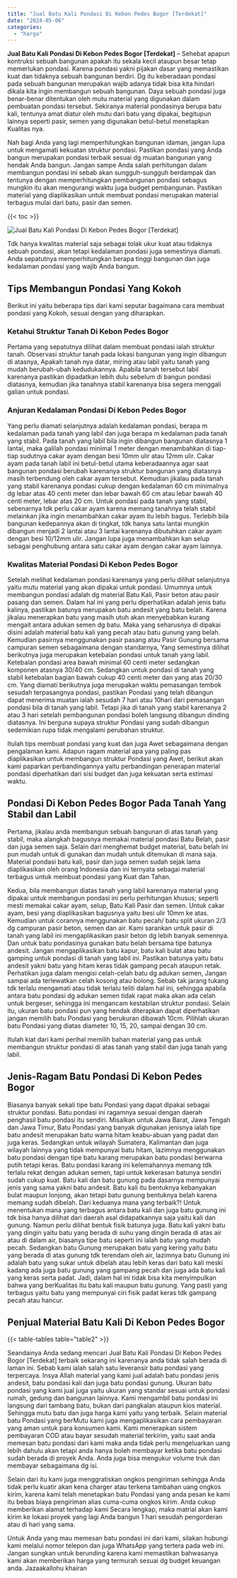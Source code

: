 ```yaml
---
title: "Jual Batu Kali Pondasi Di Kebon Pedes Bogor [Terdekat]"
date: "2024-05-06"
categories: 
  - "harga"
---
```


**Jual Batu Kali Pondasi Di Kebon Pedes Bogor \[Terdekat\]** – Sehebat apapun kontruksi sebuah bangunan apakah itu sekala kecil ataupun besar tetap memerlukan pondasi. Karena pondasi yakni pijakan dasar yang memastikan kuat dan tidaknya sebuah bangunan berdiri. Dg itu keberadaan pondasi pada sebuah bangunan merupakan wajib adanya tidak bisa kita hindari dikala kita ingin membangun sebuah bangunan. Daya sebuah pondasi juga benar-benar ditentukan oleh mutu material yang digunakan dalam pembuatan pondasi tersebut. Sekiranya material pondasinya berupa batu kali, tentunya amat diatur oleh mutu dari batu yang dipakai, begitupun lainnya seperti pasir, semen yang digunakan betul-betul menetapkan Kualitas nya.

Nah bagi Anda yang lagi memperhitungkan bangunan idaman, jangan lupa untuk mengamati kekuatan struktur pondasi. Pastikan pondasi yang Anda bangun merupakan pondasi terbaik sesuai dg muatan bangunan yang hendak Anda bangun. Jangan sampe Anda salah perhitungan dalam membangun pondasi ini sebab akan sungguh-sungguh berdampak dan tentunya dengan memperhitungkan pembangunan pondasi sebagus mungkin itu akan mengurangi waktu juga budget pembangunan. Pastikan material yang diaplikasikan untuk membuat pondasi merupakan material terbagus mulai dari batu, pasir dan semen.

{{< toc >}}

![Jual Batu Kali Pondasi Di Kebon Pedes Bogor [Terdekat]](/images/jual-batu-kali-28.png)

Tdk hanya kwalitas material saja sebagai tolak ukur kuat atau tidaknya sebuah pondasi, akan tetapi kedalaman pondasi juga semestinya diamati. Anda sepatutnya memperhitungkan berapa tinggi bangunan dan juga kedalaman pondasi yang wajib Anda bangun.

## Tips Membangun Pondasi Yang Kokoh

Berikut ini yaitu beberapa tips dari kami seputar bagaimana cara membuat pondasi yang Kokoh, sesuai dengan yang diharapkan.

### Ketahui Struktur Tanah Di Kebon Pedes Bogor

Pertama yang sepatutnya dilihat dalam membuat pondasi ialah struktur tanah. Observasi struktur tanah pada lokasi bangunan yang ingin dibangun di atasnya, Apakah tanah nya datar, miring atau labil yaitu tanah yang mudah berubah-ubah kedudukannya. Apabila tanah tersebut labil karenanya pastikan dipadatkan lebih dulu sebelum di bangun pondasi diatasnya, kemudian jika tanahnya stabil karenanya bisa segera menggali galian untuk pondasi.

### Anjuran Kedalaman Pondasi Di Kebon Pedes Bogor

Yang perlu diamati selanjutnya adalah kedalaman pondasi, berapa m kedalaman pada tanah yang labil dan juga berapa m kedalaman pada tanah yang stabil. Pada tanah yang labil bila ingin dibangun bangunan diatasnya 1 lantai, maka galilah pondasi minimal 1 meter dengan menambahkan di tiap-tiap sudutnya cakar ayam dengan besi 10mm ulir atau 12mm ulir. Cakar ayam pada tanah labil ini betul-betul utama keberadaannya agar saat bangunan pondasi berubah karenanya struktur bangunan yang diatasnya masih terbendung oleh cakar ayam tersebut. Kemudian jikalau pada tanah yang stabil karenanya pondasi cukup dengan kedalaman 60 cm minimalnya dg lebar atas 40 centi meter dan lebar bawah 60 cm atau lebar bawah 40 centi meter, lebar atas 20 cm. Untuk pondasi pada tanah yang stabil, sebenarnya tdk perlu cakar ayam karena memang tanahnya telah stabil melainkan jika ingin menambahkan cakar ayam itu lebih bagus. Terlebih bila bangunan kedepannya akan di tingkat, tdk hanya satu lantai mungkin dibangun menjadi 2 lantai atau 3 lantai karenanya dibutuhkan cakar ayam dengan besi 10/12mm ulir. Jangan lupa juga menambahkan kan selup sebagai penghubung antara satu cakar ayam dengan cakar ayam lainnya.

### Kwalitas Material Pondasi Di Kebon Pedes Bogor

Setelah melihat kedalaman pondasi karenanya yang perlu dilihat selanjutnya yaitu mutu material yang akan dipakai untuk pondasi. Umumnya untuk membangun pondasi adalah dg material Batu Kali, Pasir beton atau pasir pasang dan semen. Dalam hal ini yang perlu diperhatikan adalah jenis batu kalinya, pastikan batunya merupakan batu andesit yang batu belah. Karena jikalau menerapkan batu yang masih utuh akan menyebabkan kurang mengait antara adukan semen dg batu. Maka yang seharusnya di dipakai disini adalah material batu kali yang pecah atau batu gunung yang belah. Kemudian pasirnya menggunakan pasir pasang atau Pasir Gunung bersama campuran semen sebagaimana dengan standarnya, Yang semestinya dilihat berikutnya juga merupakan ketebalan pondasi untuk tanah yang labil. Ketebalan pondasi area bawah minimal 60 centi meter sedangkan komponen atasnya 30/40 cm. Sedangkan untuk pondasi di tanah yang stabil ketebalan bagian bawah cukup 40 centi meter dan yang atas 20/30 cm. Yang diamati berikutnya juga merupakan waktu pemasangan tembok sesudah terpasangnya pondasi, pastikan Pondasi yang telah dibangun dapat menerima muatan ialah sesudah 7 hari atau 10hari dari pemasangan pondasi bila di tanah yang labil. Tetapi jika di tanah yang stabil karenanya 2 atau 3 hari setelah pembangunan pondasi boleh langsung dibangun dinding diatasnya. Ini berguna supaya struktur Pondasi yang sudah dibangun sedemikian rupa tidak mengalami perubahan struktur.

Itulah tips membuat pondasi yang kuat dan juga Awet sebagaimana dengan pengalaman kami. Adapun ragam material apa yang paling pas diaplikasikan untuk membangun struktur Pondasi yang Awet, berikut akan kami paparkan perbandingannya yaitu perbandingan penerapan material pondasi diperhatikan dari sisi budget dan juga kekuatan serta estimasi waktu.

## Pondasi Di Kebon Pedes Bogor Pada Tanah Yang Stabil dan Labil

Pertama, jikalau anda membangun sebuah bangunan di atas tanah yang stabil, maka alangkah bagusnya memakai material pondasi Batu Belah, pasir dan juga semen saja. Selain dari menghemat budget material, batu belah ini pun mudah untuk di gunakan dan mudah untuk ditemukan di mana saja. Material pondasi batu kali, pasir dan juga semen sudah sejak lama diaplikasikan oleh orang Indonesia dan ini ternyata sebagai material terbagus untuk membuat pondasi yang Kuat dan Tahan.

Kedua, bila membangun diatas tanah yang labil karenanya material yang dipakai untuk membangun pondasi ini perlu perhitungan khusus; seperti mesti memakai cakar ayam, selup, Batu Kali Pasir dan semen. Untuk cakar ayam, besi yang diaplikasikan bagusnya yaitu besi ulir 10mm ke atas. Kemudian untuk corannya menggunakan batu pecah/ batu split ukuran 2/3 dg campuran pasir beton, semen dan air. Kami sarankan untuk pasir di tanah yang labil ini mengaplikasikan pasir beton dg lebih banyak semennya. Dan untuk batu pondasinya gunakan batu belah bersama tipe batunya andesit. Jangan mengaplikasikan batu kapur, batu kali bulat atau batu gamping untuk pondasi di tanah yang labil ini. Pastikan batunya yaitu batu andesit yakni batu yang hitam keras tidak gampang pecah ataupun retak. Perhatikan juga dalam mengisi celah-celah batu dg adukan semen, Jangan sampai ada terlewatkan celah kosong atau bolong. Sebab tak jarang tukang tdk terlalu mengamati atau tidak terlalu teliti dalam hal ini, sehingga apabila antara batu pondasi dg adukan semen tidak rapat maka akan ada celah untuk bergeser, sehingga ini mengancam kestabilan struktur pondasi. Selain itu, ukuran batu pondasi pun yang hendak diterapkan dapat diperhatikan jangan memilih batu Pondasi yang berukuran dibawah 10cm. Pilihlah ukuran batu Pondasi yang diatas diameter 10, 15, 20, sampai dengan 30 cm.

Itulah kiat dari kami perihal memilih bahan material yang pas untuk membangun struktur pondasi di atas tanah yang stabil dan juga tanah yang labil.

## Jenis-Ragam Batu Pondasi Di Kebon Pedes Bogor

Biasanya banyak sekali tipe batu Pondasi yang dapat dipakai sebagai struktur pondasi. Batu pondasi ini ragamnya sesuai dengan daerah penghasil batu pondasi itu sendiri. Misalkan untuk Jawa Barat, Jawa Tengah dan Jawa Timur, Batu Pondasi yang banyak digunakan jenisnya ialah tipe batu andesit merupakan batu warna hitam keabu-abuan yang padat dan juga keras. Sedangkan untuk wilayah Sumatera, Kalimantan dan juga wilayah lainnya yang tidak mempunyai batu hitam, lazimnya menggunakan batu pondasi dengan tipe batu karang merupakan batu pondasi berwarna putih tetapi keras. Batu pondasi karang ini kelemahannya memang tdk terlalu rekat dengan adukan semen, tapi untuk kekerasan batunya sendiri sudah cukup kuat. Batu kali dan batu gunung pada dasarnya mempunyai jenis yang sama yakni batu andesit. Batu kali itu bentuknya kebanyakan bulat maupun lonjong, akan tetapi batu gunung bentuknya belah karena memang sudah dibelah. Dari keduanya mana yang terbaik?! Untuk menentukan mana yang terbagus antara batu kali dan juga batu gunung ini tdk bisa hanya dilihat dari daerah asal didapatkannya saja yaitu kali dan gunung. Namun perlu dilihat bentuk fisik batunya juga. Batu kali yakni batu yang dingin yaitu batu yang berada di suhu yang dingin berada di atas air atau di dalam air, biasanya tipe batu seperti ini ialah batu yang mudah pecah. Sedangkan batu Gunung merupakan batu yang kering yaitu batu yang berada di atas gunung tdk terendam oleh air, lazimnya batu Gunung ini adalah batu yang sukar untuk dibelah atau lebih keras dari batu kali meski kadang ada juga batu gunung yang gampang pecah dan juga ada batu kali yang keras serta padat. Jadi, dalam hal ini tidak bisa kita menyimpulkan bahwa yang berKualitas itu batu kali maupun batu gunung. Yang pasti yang terbagus yaitu batu yang mempunyai ciri fisik padat keras tdk gampang pecah atau hancur.

## Penjual Material Batu Kali Di Kebon Pedes Bogor

{{< table-tables table="table2" >}}

Seandainya Anda sedang mencari Jual Batu Kali Pondasi Di Kebon Pedes Bogor \[Terdekat\] terbaik sekarang ini karenanya anda tidak salah berada di laman ini. Sebab kami ialah salah satu leveransir batu pondasi yang terpercaya. Insya Allah material yang kami jual adalah batu pondasi jenis andesit, batu pondasi kali dan juga batu pondasi gunung. Ukuran batu pondasi yang kami jual juga yaitu ukuran yang standar sesuai untuk pondasi rumah, gedung dan bangunan lainnya. Kami mengambil batu pondasi ini langsung dari tambang batu, bukan dari pangkalan ataupun kios material. Sehingga mutu batu dan juga harga kami yaitu yang terbaik. Selain material batu Pondasi yang berMutu kami juga mengaplikasikan cara pembayaran yang aman untuk para konsumen kami. Kami menerapkan sistem pembayaran COD atau bayar sesudah material terkirim, yaitu saat anda memesan batu pondasi dari kami maka anda tidak perlu mengeluarkan uang lebih dahulu akan tetapi anda hanya boleh membayar ketika batu pondasi sudah berada di proyek Anda. Anda juga bisa mengukur volume truk dan membayar sebagaimana dg isi.

Selain dari itu kami juga menggratiskan ongkos pengiriman sehingga Anda tidak perlu kuatir akan kena charger atau terkena tambahan uang ongkos kirim, karena kami telah menetapkan batu Pondasi yang anda pesan ke kami itu bebas biaya pengiriman alias cuma-cuma ongkos kirim. Anda cukup memberikan alamat terhadap kami Secara lengkap, maka matrial akan kami kirim ke lokasi proyek yang lagi Anda bangun 1 hari sesudah pengorderan atau di hari yang sama.

Untuk Anda yang mau memesan batu pondasi ini dari kami, silakan hubungi kami melalui nomor telepon dan juga WhatsApp yang tertera pada web ini. Jangan sungkan untuk berunding karena kami memastikan bahwasanya kami akan memberikan harga yang termurah sesuai dg budget keuangan anda. Jazaakallohu khairan
